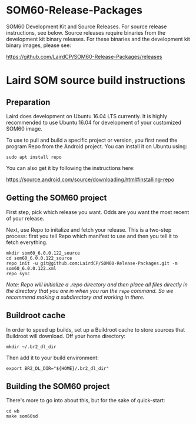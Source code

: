 # SOM60-Release-Packages
SOM60 Development Kit and Source Releases.  For source release instructions, see below. Source releases require binaries from the development kit binary releases.  For these binaries and the development kit binary images, please see:

<https://github.com/LairdCP/SOM60-Release-Packages/releases>

Laird SOM source build instructions
===================================

Preparation
-----------

Laird does development on Ubuntu 16.04 LTS currently. It is highly recommended to use Ubuntu 16.04 for development of your customized SOM60 image.

To use to pull and build a specific project or version, you first need the program Repo from the Android project. You can install it on Ubuntu using:

    sudo apt install repo

You can also get it by following the instructions here:

https://source.android.com/source/downloading.html#installing-repo

Getting the SOM60 project
----------------------

First step, pick which release you want. Odds are you want the most recent of your release. 

Next, use Repo to initalize and fetch your release. This is a two-step process: first you tell Repo which manifest to use and then you tell it to fetch everything.

    mkdir som60_6.0.0.122_source
    cd som60_6.0.0.122_source
    repo init -u git@github.com:LairdCP/SOM60-Release-Packages.git -m som60_6.0.0.122.xml
    repo sync

_Note: Repo will initialize a .repo directory and then place all files directly in the directory that you are in when you run the `repo` command. So we recommend making a subdirectory and working in there._

Buildroot cache
---------------------

In order to speed up builds, set up a Buildroot cache to store sources that Buildroot will download. Off your home directory:

    mkdir ~/.br2_dl_dir

Then add it to your build environment:

    export BR2_DL_DIR="${HOME}/.br2_dl_dir"

Building the SOM60 project
-----------------------

There's more to go into about this, but for the sake of quick-start:

    cd wb
    make som60sd


